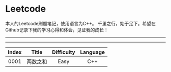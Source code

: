 # Leetcode

本人的Leetcode刷题笔记，使用语言为C++。
千里之行，始于足下。希望在Github记录下我的学习心得和体会，见证我的成长！

***
***

| Index |  Title   | Difficulty | Language |
| :---: | :------: | :--------: | :------: |
| 0001  | 两数之和 |    Easy    |   C++    |


